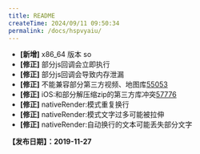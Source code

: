 ```yaml
---
title: README
createTime: 2024/09/11 09:50:34
permalink: /docs/hspvyaiu/
---
```


- **[新增]** x86_64 版本 so
- **[修正]** 部分js回调会立即执行
- **[修正]** 部分js回调会导致内存泄漏
- **[修正]** 不能兼容部分第三方视频、地图库[55053](https://bbs.egret.com/thread-55053-1-1.html)
- **[修正]** iOS:和部分解压缩zip的第三方库冲突[57776](https://bbs.egret.com/thread-57776-1-1.html)
- **[修正]** nativeRender:模式重复换行
- **[修正]** nativeRender:模式文字过多可能被拉伸
- **[修正]** nativeRender:自动换行的文本可能丢失部分文字


**【发布日期】：2019-11-27**
